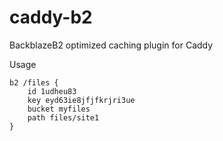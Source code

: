 # caddy-b2
BackblazeB2 optimized caching plugin for Caddy

Usage
```
b2 /files {
    id 1udheu83
    key eyd63ie8jfjfkrjri3ue
    bucket myfiles
    path files/site1
}
```
